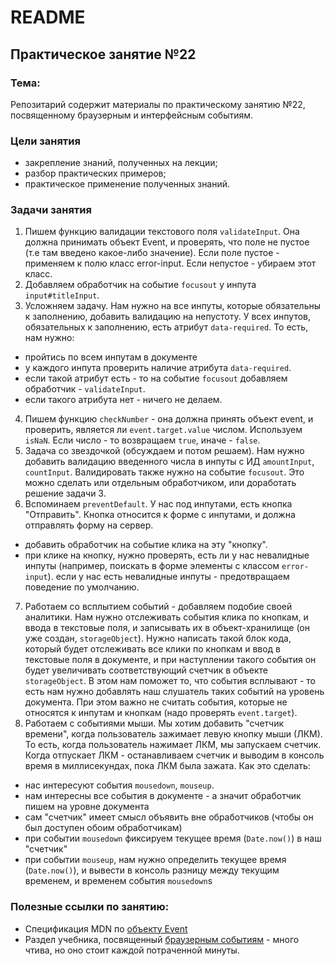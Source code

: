 # README

## Практическое занятие №22

### Тема:

Репозитарий содержит материалы по практическому занятию №22, посвященному браузерным и интерфейсным событиям.

### Цели занятия
- закрепление знаний, полученных на лекции;
- разбор практических примеров;
- практическое применение полученных знаний.

### Задачи занятия
1. Пишем функцию валидации текстового поля `validateInput`. Она должна принимать объект Event, и проверять, что поле не пустое (т.е там введено какое-либо значение). Если поле пустое - применяем к полю класс error-input. Если непустое - убираем этот класс.
2. Добавляем обработчик на событие `focusout` у инпута `input#titleInput`.
3. Усложняем задачу. Нам нужно на все инпуты, которые обязательны к заполнению, добавить валидацию на непустоту. У всех инпутов, обязательных к заполнению, есть атрибут `data-required`. То есть, нам нужно:
 - пройтись по всем инпутам в документе
 - у каждого инпута проверить наличие атрибута `data-required`.
 - если такой атрибут есть - то на событие `focusout` добавляем обработчик - `validateInput`.
 - если такого атрибута нет - ничего не делаем.
4. Пишем функцию `checkNumber` - она должна принять объект event, и проверить, является ли `event.target.value` числом. Используем `isNaN`. Если число - то возвращаем `true`, иначе - `false`.
5. Задача со звездочкой (обсуждаем и потом решаем). Нам нужно добавить валидацию введенного числа в инпуты с ИД `amountInput`, `countInput`. Валидировать также нужно на событие `focusout`. Это можно сделать или отдельным обработчиком, или доработать решение задачи 3.
6. Вспоминаем `preventDefault`. У нас под инпутами, есть кнопка "Отправить". Кнопка относится к форме с инпутами, и должна отправлять форму на сервер.
 - добавить обработчик на событие клика на эту "кнопку".
 - при клике на кнопку, нужно проверять, есть ли у нас невалидные инпуты (например, поискать в форме элементы с классом `error-input`). если у нас есть невалидные инпуты - предотвращаем поведение по умолчанию.
7. Работаем со всплытием событий - добавляем подобие своей аналитики. Нам нужно отслеживать события клика по кнопкам, и ввода в текстовые поля, и записывать их в объект-хранилище (он уже создан, `storageObject`). Нужно написать такой блок кода, который будет отслеживать все клики по кнопкам и ввод в текстовые поля в документе, и при наступлении такого события он будет увеличивать соответствующий счетчик в объекте `storageObject`. В этом нам поможет то, что события всплывают - то есть нам нужно добавлять наш слушатель таких событий на уровень документа. При этом важно не считать события, которые не относятся к инпутам и кнопкам (надо проверять `event.target`).
8. Работаем с событиями мыши. Мы хотим добавить "счетчик времени", когда пользователь зажимает левую кнопку мыши (ЛКМ). То есть, когда пользователь нажимает ЛКМ, мы запускаем счетчик. Когда отпускает ЛКМ - останавливаем счетчик и выводим в консоль время в миллисекундах, пока ЛКМ была зажата. Как это сделать:
 - нас интересуют события `mousedown`, `mouseup`.
 - нам интересны все события в документе - а значит обработчик пишем на уровне документа
 - сам "счетчик" имеет смысл объявить вне обработчиков (чтобы он был доступен обоим обработчикам)
 - при событии `mousedown` фиксируем текущее время (`Date.now()`) в наш "счетчик"
 - при событии `mouseup`, нам нужно определить текущее время (`Date.now()`), и вывести в консоль разницу между текущим временем, и временем события `mousedown`s

### Полезные ссылки по занятию:
 - Спецификация MDN по [объекту Event](https://developer.mozilla.org/ru/docs/Web/API/Event/Event)
 - Раздел учебника, посвященный [браузерным событиям](https://learn.javascript.ru/ui) - много чтива, но оно стоит каждой потраченной минуты.